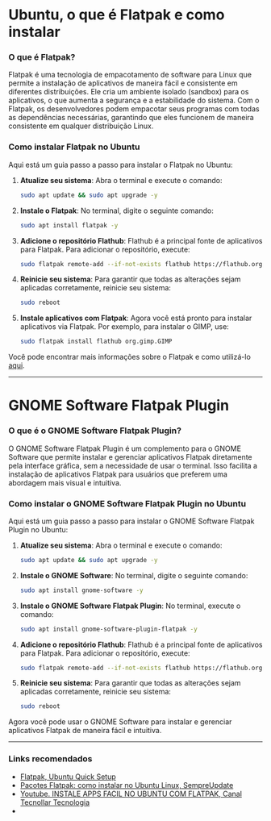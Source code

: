 # Ubuntu, o que é Flatpak e como instalar

### O que é Flatpak?
Flatpak é uma tecnologia de empacotamento de software para Linux que permite a instalação de aplicativos de maneira fácil e consistente em diferentes distribuições. Ele cria um ambiente isolado (sandbox) para os aplicativos, o que aumenta a segurança e a estabilidade do sistema. Com o Flatpak, os desenvolvedores podem empacotar seus programas com todas as dependências necessárias, garantindo que eles funcionem de maneira consistente em qualquer distribuição Linux.

### Como instalar Flatpak no Ubuntu
Aqui está um guia passo a passo para instalar o Flatpak no Ubuntu:

1. **Atualize seu sistema**:
   Abra o terminal e execute o comando:
   ```bash
   sudo apt update && sudo apt upgrade -y
   ```

2. **Instale o Flatpak**:
   No terminal, digite o seguinte comando:
   ```bash
   sudo apt install flatpak -y
   ```

3. **Adicione o repositório Flathub**:
   Flathub é a principal fonte de aplicativos para Flatpak. Para adicionar o repositório, execute:
   ```bash
   sudo flatpak remote-add --if-not-exists flathub https://flathub.org/repo/flathub.flatpakrepo
   ```

4. **Reinicie seu sistema**:
   Para garantir que todas as alterações sejam aplicadas corretamente, reinicie seu sistema:
   ```bash
   sudo reboot
   ```

5. **Instale aplicativos com Flatpak**:
   Agora você está pronto para instalar aplicativos via Flatpak. Por exemplo, para instalar o GIMP, use:
   ```bash
   sudo flatpak install flathub org.gimp.GIMP
   ```

Você pode encontrar mais informações sobre o Flatpak e como utilizá-lo [aqui](https://maisgeek.com/o-que-e-um-flatpak-no-linux-e-como-instala-lo/).
___
# GNOME Software Flatpak Plugin

### O que é o GNOME Software Flatpak Plugin?
O GNOME Software Flatpak Plugin é um complemento para o GNOME Software que permite instalar e gerenciar aplicativos Flatpak diretamente pela interface gráfica, sem a necessidade de usar o terminal. Isso facilita a instalação de aplicativos Flatpak para usuários que preferem uma abordagem mais visual e intuitiva.

### Como instalar o GNOME Software Flatpak Plugin no Ubuntu
Aqui está um guia passo a passo para instalar o GNOME Software Flatpak Plugin no Ubuntu:

1. **Atualize seu sistema**:
   Abra o terminal e execute o comando:
   ```bash
   sudo apt update && sudo apt upgrade -y
   ```

2. **Instale o GNOME Software**:
   No terminal, digite o seguinte comando:
   ```bash
   sudo apt install gnome-software -y
   ```

3. **Instale o GNOME Software Flatpak Plugin**:
   No terminal, execute o comando:
   ```bash
   sudo apt install gnome-software-plugin-flatpak -y
   ```

4. **Adicione o repositório Flathub**:
   Flathub é a principal fonte de aplicativos para Flatpak. Para adicionar o repositório, execute:
   ```bash
   sudo flatpak remote-add --if-not-exists flathub https://flathub.org/repo/flathub.flatpakrepo
   ```

5. **Reinicie seu sistema**:
   Para garantir que todas as alterações sejam aplicadas corretamente, reinicie seu sistema:
   ```bash
   sudo reboot
   ```

Agora você pode usar o GNOME Software para instalar e gerenciar aplicativos Flatpak de maneira fácil e intuitiva.
___

### Links recomendados

- [Flatpak, Ubuntu Quick Setup](https://flatpak.org/setup/Ubuntu)
- [Pacotes Flatpak: como instalar no Ubuntu Linux, SempreUpdate](https://sempreupdate.com.br/linux/tutoriais/pacotes-flatpak-como-instalar-no-ubuntu-linux/)
- [Youtube. INSTALE APPS FACIL NO UBUNTU COM FLATPAK, Canal Tecnollar Tecnologia](https://www.youtube.com/watch?v=dn4L39KUAqc)
- 
